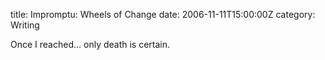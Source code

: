 title: Impromptu: Wheels of Change
date: 2006-11-11T15:00:00Z
category: Writing

Once I reached… only death is certain.
